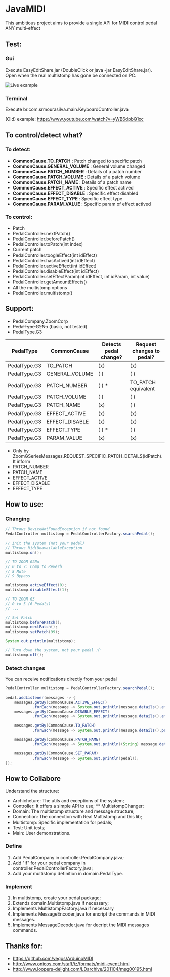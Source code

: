 JavaMIDI
=============

This ambitious project aims to provide a single API for MIDI control pedal ANY multi-effect

Test:
--------

### Gui

Execute EasyEditShare.jar (DoubleClick or java -jar EasyEditShare.jar). Open when the real multistomp has gone be connected on PC.

![Live example](https://github.com/SrMouraSilva/JavaPedalMIDI/blob/master/example/Use_example.png?raw=true)

### Terminal

Execute br.com.srmourasilva.main.KeyboardController.java
 
(Old) example: https://www.youtube.com/watch?v=yWB6dpbQ1xc

To control/detect what?
-----------------------

### To detect:

* **CommonCause.TO_PATCH** : Patch changed to specific patch
* **CommonCause.GENERAL_VOLUME** : General volume changed
* **CommonCause.PATCH_NUMBER** : Details of a patch number
* **CommonCause.PATCH_VOLUME** : Details of a patch volume
* **CommonCause.PATCH_NAME** : Details of a patch name
* **CommonCause.EFFECT_ACTIVE** : Specific effect actived
* **CommonCause.EFFECT_DISABLE** : Specific effect disabled
* **CommonCause.EFFECT_TYPE** : Specific effect type
* **CommonCause.PARAM_VALUE** : Specific param of effect actived

### To control:

* Patch
 * PedalController.nextPatch()
 * PedalController.beforePatch()
 * PedalController.toPatch(int index)
* Current patch
 * PedalController.toogleEffect(int idEffect)
 * PedalController.hasActived(int idEffect)
 * PedalController.activeEffect(int idEffect)
 * PedalController.disableEffect(int idEffect)
 * PedalController.setEffectParam(int idEffect, int idParam, int value) 
 * PedalController.getAmountEffects()
* All the multistomp options
 * PedalController.multistomp()


Support:
--------
* PedalCompany.ZoomCorp
 * ~~PedalType.G2Nu~~ (basic, not tested)
 * PedalType.G3

| PedalType    | CommonCause    | Detects pedal change? | Request changes to pedal? |
|--------------|----------------|-----------------------|---------------------------|
| PedalType.G3 | TO_PATCH       | (x)                   | (x)                       |
| PedalType.G3 | GENERAL_VOLUME | ( )                   | ( )                       |
| PedalType.G3 | PATCH_NUMBER   | ( ) *                 | TO_PATCH equivalent       |
| PedalType.G3 | PATCH_VOLUME   | ( )                   | ( )                       |
| PedalType.G3 | PATCH_NAME     | (x)                   | ( )                       |
| PedalType.G3 | EFFECT_ACTIVE  | (x)                   | (x)                       |
| PedalType.G3 | EFFECT_DISABLE | (x)                   | (x)                       |
| PedalType.G3 | EFFECT_TYPE    | ( ) *                 | ( )                       |
| PedalType.G3 | PARAM_VALUE    | (x)                   | (x)                       |

* Only by ZoomGSeriesMessages.REQUEST_SPECIFIC_PATCH_DETAILS(idPatch). It inform
 * PATCH_NUMBER
 * PATCH_NAME
 * EFFECT_ACTIVE
 * EFFECT_DISABLE
 * EFFECT_TYPE


How to use:
-----------

### Changing

```java
// Throws DeviceNotFoundException if not found
PedalController multistomp = PedalControllerFactory.searchPedal();

// Init the system (not your pedal)
// Throws MidiUnavailableException
multistomp.on();

// TO ZOOM G2Nu
// 0 to 7: Comp to Reverb
// 8 Mute
// 9 Bypass

multistomp.activeEffect(0);
multistomp.disableEffect(1);

// TO ZOOM G3
// 0 to 5 (6 Pedals)
// ...

// Set Patch
multistomp.beforePatch();
multistomp.nextPatch();
multistomp.setPatch(99);

System.out.println(multistomp);

// Turn down the system, not your pedal :P
multistomp.off();
```

### Detect changes

You can receive notifications directly from your pedal

```java
PedalController multistomp = PedalControllerFactory.searchPedal();

pedal.addListener(messages -> {
	messages.getBy(CommonCause.ACTIVE_EFFECT)
			.forEach(message -> System.out.println(message.details().effect));
	messages.getBy(CommonCause.DISABLE_EFFECT)
			.forEach(message -> System.out.println(message.details().effect));

	messages.getBy(CommonCause.TO_PATCH)
			.forEach(message -> System.out.println(message.details().patch));

	messages.getBy(CommonCause.PATCH_NAME)
			.forEach(message -> System.out.println((String) message.details().value));

	messages.getBy(CommonCause.SET_PARAM)
			.forEach(message -> System.out.println(pedal));
});
```

How to Collabore
----------------

Understand the structure:

* Archicheture: The utils and exceptions of the system;
* Controller: It offers a simple API to use;
** MultistompChanger: 
* Domain: The multistomp structure and message structure;
* Connection: The connection with Real Multistomp and this lib;
* Multistomp: Specific implementation for pedals;
* Test: Unit tests;
* Main: User demonstrations.

### Define

1. Add PedalCompany in controller.PedalCompany.java;
2. Add "if" for your pedal company in controller.PedalControllerFactory.java;
3. Add your multistomp definition in domain.PedalType.

### Implement

1. In multistomp, create your pedal package;
2. Extends domain.Multistomp.java if necessary;
3. Implements MultistompFactory.java if necessary
4. Implements MessageEncoder.java for encript the commands in MIDI messages.
4. Implements MessageDecoder.java for decript the MIDI messages commands.

Thanks for:
-----------
* https://github.com/vegos/ArduinoMIDI
* http://www.onicos.com/staff/iz/formats/midi-event.html
* http://www.loopers-delight.com/LDarchive/201104/msg00195.html